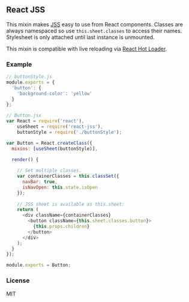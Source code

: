 ## React JSS

This mixin makes [JSS](https://github.com/jsstyles/jss) easy to use from React components.
Classes are always namespaced so use `this.sheet.classes` to access their names.
Stylesheet is only attached until last instance is unmounted.

This mixin is compatible with live reloading via [React Hot Loader](https://github.com/gaearon/react-hot-loader).

### Example

```js
// buttonStyle.js
module.exports = {
  'button': {
    'background-color': 'yellow'
  }
};

// Button.jsx
var React = require('react'),
    useSheet = require('react-jss'),
    buttonStyle = require('./buttonStyle');

var Button = React.createClass({
  mixins: [useSheet(buttonStyle)],

  render() {
  
    // Set multiple classes.
    var containerClasses = this.classSet({
      navBar: true,
      isNavOpen: this.state.isOpen
    });
  
    // JSS sheet is available as this.sheet:
    return (
      <div className={containerClasses}
        <button className={this.sheet.classes.button}>
          {this.props.children}
        </button>
      </div>
    );
  }
});

module.exports = Button;
```

### License

MIT
